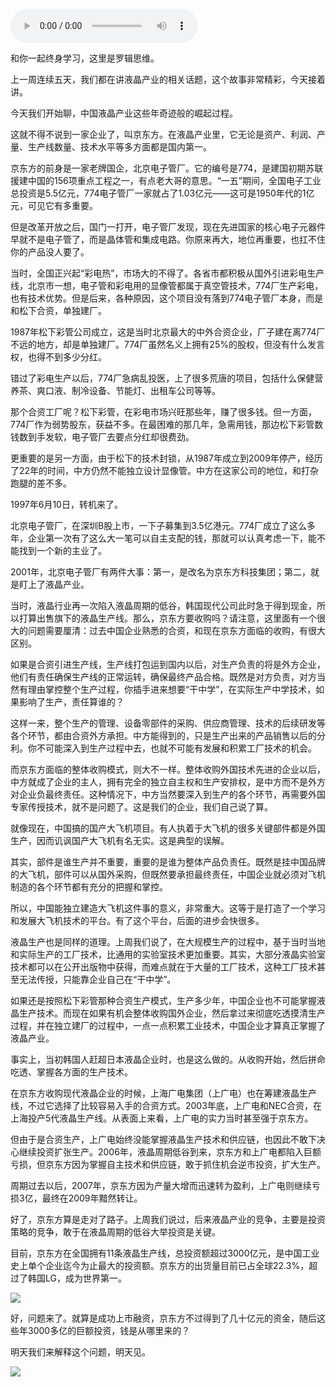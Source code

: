 <audio src="http://igetoss.cdn.igetget.com/mp3/201707/09/201707092218363794026422.mp3" controls="controls">您的浏览器不支持 audio 标签。</audio><p>和你一起终身学习，这里是罗辑思维。</p><p>上一周连续五天，我们都在讲液晶产业的相关话题，这个故事非常精彩，今天接着讲。</p><p>今天我们开始聊，中国液晶产业这些年奇迹般的崛起过程。</p><p>这就不得不说到一家企业了，叫京东方。在液晶产业里，它无论是资产、利润、产量、生产线数量、技术水平等多方面都是国内第一。</p><p>京东方的前身是一家老牌国企，北京电子管厂。它的编号是774，是建国初期苏联援建中国的156项重点工程之一，有点老大哥的意思。“一五”期间，全国电子工业总投资是5.5亿元，774电子管厂一家就占了1.03亿元——这可是1950年代的1亿元，可见它有多重要。</p><p>但是改革开放之后，国门一打开，电子管厂发现，现在先进国家的核心电子元器件早就不是电子管了，而是晶体管和集成电路。你原来再大，地位再重要，也扛不住你的产品没人要了。</p><p>当时，全国正兴起“彩电热”，市场大的不得了。各省市都积极从国外引进彩电生产线，北京市一想，电子管和彩电用的显像管都属于真空管技术，774厂生产彩电，也有技术优势。但是后来，各种原因，这个项目没有落到774电子管厂本身，而是和松下合资，单独建厂。</p><p>1987年松下彩管公司成立，这是当时北京最大的中外合资企业，厂子建在离774厂不远的地方，却是单独建厂。774厂虽然名义上拥有25%的股权，但没有什么发言权，也得不到多少分红。</p><p>错过了彩电生产以后，774厂急病乱投医，上了很多荒唐的项目，包括什么保健营养茶、爽口液、制冷设备、节能灯、出租车公司等等。</p><p>那个合资工厂呢？松下彩管，在彩电市场兴旺那些年，赚了很多钱。但一方面，774厂作为弱势股东，获益不多。在最困难的那几年，急需用钱，那边松下彩管数钱数到手发软，电子管厂去要点分红却很费劲。</p><p>更重要的是另一方面，由于松下的技术封锁，从1987年成立到2009年停产，经历了22年的时间，中方仍然不能独立设计显像管。中方在这家公司的地位，和打杂跑腿的差不多。</p><p>1997年6月10日，转机来了。</p><p>北京电子管厂，在深圳B股上市，一下子募集到3.5亿港元。774厂成立了这么多年，企业第一次有了这么大一笔可以自主支配的钱，那就可以认真考虑一下，能不能找到一个新的主业了。</p><p>2001年，北京电子管厂有两件大事：第一，是改名为京东方科技集团；第二，就是盯上了液晶产业。</p><p>当时，液晶行业再一次陷入液晶周期的低谷，韩国现代公司此时急于得到现金，所以打算出售旗下的液晶生产线。那么，京东方要收购吗？请注意，这里面有一个很大的问题需要厘清：过去中国企业熟悉的合资，和现在京东方面临的收购，有很大区别。</p><p>如果是合资引进生产线，生产线打包运到国内以后，对生产负责的将是外方企业，他们有责任确保生产线的正常运转，确保最终产品合格。既然是对方负责，对方当然有理由掌控整个生产过程，你插手进来想要“干中学”，在实际生产中学技术，如果影响了生产，责任算谁的？</p><p>这样一来，整个生产的管理、设备零部件的采购、供应商管理、技术的后续研发等各个环节，都由合资外方承担。中方能得到的，只是生产出来的产品销售以后的分利。你不可能深入到生产过程中去，也就不可能有发展和积累工厂技术的机会。</p><p>而京东方面临的整体收购模式，则大不一样。整体收购外国技术先进的企业以后，中方就成了企业的主人，拥有完全的独立自主权和生产安排权，是中方而不是外方对企业负最终责任。这种情况下，中方当然要深入到生产的各个环节，再需要外国专家传授技术，就不是问题了。这是我们的企业，我们自己说了算。</p><p>就像现在，中国搞的国产大飞机项目。有人执着于大飞机的很多关键部件都是外国生产，因而讥讽国产大飞机有名无实。这是典型的误解。</p><p>其实，部件是谁生产并不重要，重要的是谁为整体产品负责任。既然是挂中国品牌的大飞机，部件可以从国外采购，但既然要承担最终责任，中国企业就必须对飞机制造的各个环节都有充分的把握和掌控。</p><p>所以，中国能独立建造大飞机这件事的意义，非常重大。这等于是打造了一个学习和发展大飞机技术的平台。有了这个平台，后面的进步会快很多。</p><p>液晶生产也是同样的道理。上周我们说了，在大规模生产的过程中，基于当时当地和实际生产的工厂技术，比通用的实验室技术更加重要。其实，大部分液晶实验室技术都可以在公开出版物中获得，而难点就在于大量的工厂技术，这种工厂技术甚至无法传授，只能靠企业自己在“干中学”。</p><p>如果还是按照松下彩管那种合资生产模式，生产多少年，中国企业也不可能掌握液晶生产技术。而现在如果有机会整体收购国外企业，然后拿过来彻底吃透摸清生产过程，并在独立建厂的过程中，一点一点积累工业技术，中国企业才算真正掌握了液晶产业。</p><p>事实上，当初韩国人赶超日本液晶企业时，也是这么做的。从收购开始，然后拼命吃透、掌握各方面的生产技术。</p><p>在京东方收购现代液晶企业的时候，上海广电集团（上广电）也在筹建液晶生产线，不过它选择了比较容易入手的合资方式。2003年底，上广电和NEC合资，在上海投产5代液晶生产线。从表面上来看，上广电的实力当时甚至强于京东方。</p><p>但由于是合资生产，上广电始终没能掌握液晶生产技术和供应链，也因此不敢下决心继续投资扩张生产。2006年，液晶周期低谷到来，京东方和上广电都陷入巨额亏损，但京东方因为掌握自主技术和供应链，敢于抓住机会逆市投资，扩大生产。</p><p>周期过去以后，2007年，京东方因为产量大增而迅速转为盈利，上广电则继续亏损3亿，最终在2009年黯然转让。</p><p>好了，京东方算是走对了路子。上周我们说过，后来液晶产业的竞争，主要是投资策略的竞争，敢于在液晶周期的低谷大举投资是关键。</p><p>目前，京东方在全国拥有11条液晶生产线，总投资额超过3000亿元，是中国工业史上单个企业迄今为止最大的投资额。京东方的出货量目前已占全球22.3%，超过了韩国LG，成为世界第一。</p><img src="https://piccdn.igetget.com/img/201707/09/201707092150381720476465.jpg" /><p>好，问题来了。就算是成功上市融资，京东方不过得到了几十亿元的资金，随后这些年3000多亿的巨额投资，钱是从哪里来的？</p><p>明天我们来解释这个问题，明天见。</p><img src="https://piccdn.igetget.com/img/201707/09/201707092146100859873320.jpg" />
